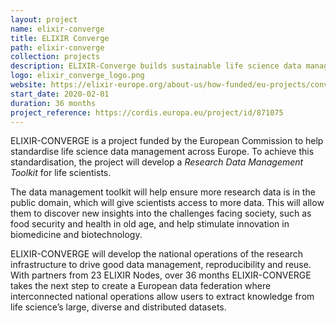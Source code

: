 ```yaml
---
layout: project
name: elixir-converge
title: ELIXIR Converge
path: elixir-converge
collection: projects
description: ELIXIR-Converge builds sustainable life science data management services
logo: elixir_converge_logo.png
website: https://elixir-europe.org/about-us/how-funded/eu-projects/converge
start_date: 2020-02-01
duration: 36 months
project_reference: https://cordis.europa.eu/project/id/871075
---
```


ELIXIR-CONVERGE is a project funded by the European Commission to help standardise life science data management across Europe. 
To achieve this standardisation, the project will develop a _Research Data Management Toolkit_ for life scientists.

The data management toolkit will help ensure more research data is in the public domain, which will give scientists access to more data. 
This will allow them to discover new insights into the challenges facing society, such as food security and health in old age, 
and help stimulate innovation in biomedicine and biotechnology.

ELIXIR-CONVERGE will develop the national operations of the research infrastructure to drive good data management, 
reproducibility and reuse. With partners from 23 ELIXIR Nodes, over 36 months ELIXIR-CONVERGE takes the next step to create a European data federation where interconnected national operations allow users to extract knowledge from life science’s large, 
diverse and distributed datasets.
